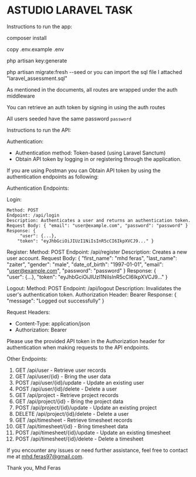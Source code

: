 # ASTUDIO LARAVEL TASK

Instructions to run the app:

composer install

copy .env.example .env

php artisan key:generate

php artisan migrate:fresh --seed or you can import the sql file I attached "laravel_assessment.sql"

As mentioned in the documents, all routes are wrapped under the auth middleware

You can retrieve an auth token by signing in using the auth routes

All users seeded have the same password `password`

Instructions to run the API:

Authentication:

- Authentication method: Token-based (using Laravel Sanctum)
- Obtain API token by logging in or registering through the application.

If you are using Postman you can Obtain API token by using the authentication endpoints as following:

Authentication Endpoints:

Login:

    Method: POST
    Endpoint: /api/login
    Description: Authenticates a user and returns an authentication token.
    Request Body: { "email": "user@example.com", "password": "password" }
    Response: { 
         "user": {...},
        "token": "eyJhbGciOiJIUzI1NiIsInR5cCI6IkpXVCJ9..." }

Register:
    Method: POST
    Endpoint: /api/register
    Description: Creates a new user account.
    Request Body: { 
        "first_name": "mhd feras",
        "last_name": "zaiter",
        "gender": "male",
        "date_of_birth": "1997-01-01",
        "email": "user@example.com", "password": "password" }
    Response: {  
        "user": {...},
        "token": "eyJhbGciOiJIUzI1NiIsInR5cCI6IkpXVCJ9..." }

Logout:
    Method: POST
    Endpoint: /api/logout
    Description: Invalidates the user's authentication token.
    Authorization Header: Bearer <token>
    Response: { 
        "message": "Logged out successfully"
        }

Request Headers:

- Content-Type: application/json
- Authorization: Bearer <API Token>

Please use the provided API token in the Authorization header for authentication when making requests to the API
endpoints.

Other Endpoints:

1. GET /api/user - Retrieve user records
2. GET /api/user/{id} - Bring the user data
3. POST /api/user/{id}/update - Update an existing user
4. POST /api/user/{id}/delete - Delete a user
5. GET /api/project - Retrieve project records
6. GET /api/project/{id} - Bring the project data
7. POST /api/project/{id}/update - Update an existing project
8. DELETE /api/project/{id}/delete - Delete a user
9. GET /api/timesheet - Retrieve timesheet records
10. GET /api/timesheet/{id} - Bring timesheet data
11. POST /api/timesheet/{id}/update - Update an existing timesheet
12. POST /api/timesheet/{id}/delete - Delete a timesheet

If you encounter any issues or need further assistance, feel free to contact me at mhd.feras97@gmail.com.

Thank you,
Mhd Feras
